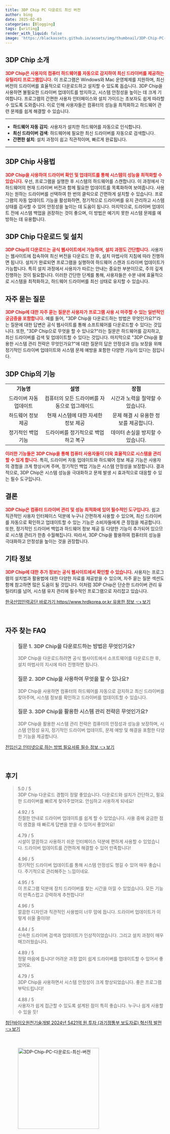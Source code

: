 ```yaml
---
title: 3DP Chip PC 다운로드 최신 버전
author: bing
date: 2025-02-03
categories: [Blogging]
tags: [writing]
render_with_liquid: false
image: 'https://blackassets.github.io/assets/img/thumbnail/3DP-Chip-PC-다운로드-최신-버전.webp'
---
```



<h2 id='3DP_Chip_소개'>3DP Chip 소개</h2>

<p><b><span style="color: #ee2323;">3DP Chip은 사용자의 컴퓨터 하드웨어를 자동으로 감지하여 최신 드라이버를 제공하는 유틸리티 프로그램입니다.</span></b> 이 프로그램은 Windows와 Mac 운영체제를 지원하며, 최신 버전의 드라이버를 효율적으로 다운로드하고 설치할 수 있도록 돕습니다. 3DP Chip을 사용하면 불필요한 드라이버 업데이트를 방지하고, 시스템 안정성을 높이는 데 크게 기여합니다. 프로그램의 간편한 사용자 인터페이스와 설치 가이드는 초보자도 쉽게 따라할 수 있도록 도와줍니다. 이로 인해 사용자들은 컴퓨터의 성능을 최적화하고 하드웨어 관련 문제를 쉽게 해결할 수 있습니다.</p>

<hr />

<ul>
    <li><b>하드웨어 자동 감지</b>: 사용자가 설치한 하드웨어를 자동으로 인식합니다.</li>
    <li><b>최신 드라이버 검색</b>: 하드웨어에 필요한 최신 드라이버를 자동으로 검색합니다.</li>
    <li><b>간편한 설치</b>: 설치 과정이 쉽고 직관적이며, 빠르게 완료됩니다.</li>
</ul>

<hr />

<h2 id='3DP_Chip_사용법'>3DP Chip 사용법</h2>

<p><b><span style="color: #ee2323;">3DP Chip을 사용하여 드라이버 확인 및 업데이트를 통해 시스템의 성능을 최적화할 수 있습니다.</span></b> 우선, 프로그램을 실행한 후 시스템의 하드웨어를 스캔합니다. 이 과정에서 각 하드웨어의 현재 드라이버 버전과 함께 필요한 업데이트를 목록화하여 보여줍니다. 사용자는 원하는 드라이버를 선택하여 한 번의 클릭으로 간편하게 설치할 수 있습니다. 프로그램의 자동 업데이트 기능을 활성화하면, 정기적으로 드라이버를 유지 관리하고 시스템 상태를 검사할 수 있어 안정성을 높이는 데 도움이 됩니다. 마지막으로, 드라이버 업데이트 전에 시스템 백업을 권장하는 것이 좋으며, 이 방법은 예기치 못한 시스템 문제를 예방하는 데 유용합니다.</p>

<h2 id='3DP_Chip_다운로드'>3DP Chip 다운로드 및 설치</h2>

<p><b><span style="color: #ee2323;">3DP Chip의 다운로드는 공식 웹사이트에서 가능하며, 설치 과정도 간단합니다.</span></b> 사용자는 웹사이트에 접속하여 최신 버전을 다운로드 한 후, 설치 마법사의 지침에 따라 진행하면 됩니다. 설치가 완료되면 프로그램을 실행하여 하드웨어 스캔과 드라이버 업데이트가 가능합니다. 특히 설치 과정에서 사용자가 따르는 안내는 중요한 부분이므로, 주의 깊게 진행하는 것이 필요합니다. 이러한 간단한 단계를 통해, 사용자들은 수분 내에 효율적으로 시스템을 최적화하고, 하드웨어 드라이버를 최신 상태로 유지할 수 있습니다.</p>

<h2 id='3DP_Chip_FAQ'>자주 묻는 질문</h2>

<p><b><span style="color: #ee2323;">3DP Chip에 대한 자주 묻는 질문은 사용자가 프로그램 사용 시 마주할 수 있는 일반적인 궁금증을 포함합니다.</span></b> 예를 들어, "3DP Chip을 다운로드하는 방법은 무엇인가요?"라는 질문에 대한 답변은 공식 웹사이트를 통해 소프트웨어를 다운로드할 수 있다는 것입니다. 또한, "3DP Chip으로 무엇을 할 수 있나요?"라는 질문은 하드웨어를 감지하고, 최신 드라이버를 검색 및 업데이트할 수 있다는 것입니다. 마지막으로 "3DP Chip을 활용한 시스템 관리 전략은 무엇인가요?"에 대한 질문의 답은 안정성과 성능 보장을 위해 정기적인 드라이버 업데이트와 시스템 문제 예방을 포함한 다양한 기능이 있다는 점입니다.</p>

<h2 id='3DP_Chip_기능'>3DP Chip의 기능</h2>

<table>
    <tr>
        <td style="text-align: center; height: 17px;"><b>기능명</b></td>
        <td style="text-align: center; height: 17px;"><b>설명</b></td>
        <td style="text-align: center; height: 17px;"><b>장점</b></td>
    </tr>
    <tr>
        <td style="text-align: center; height: 17px;">드라이버 자동 업데이트</td>
        <td style="text-align: center; height: 17px;">컴퓨터의 모든 드라이버를 자동으로 업그레이드</td>
        <td style="text-align: center; height: 17px;">시간과 노력을 절약할 수 있습니다.</td>
    </tr>
    <tr>
        <td style="text-align: center; height: 17px;">하드웨어 정보 제공</td>
        <td style="text-align: center; height: 17px;">현재 시스템에 대한 자세한 정보 제공</td>
        <td style="text-align: center; height: 17px;">문제 해결 시 유용한 정보를 제공합니다.</td>
    </tr>
    <tr>
        <td style="text-align: center; height: 17px;">정기적인 백업 기능</td>
        <td style="text-align: center; height: 17px;">드라이버를 정기적으로 백업하고 복구</td>
        <td style="text-align: center; height: 17px;">데이터 손실을 방지할 수 있습니다.</td>
    </tr>
</table>

<p><b><span style="color: #ee2323;">이러한 기능들은 3DP Chip을 통해 컴퓨터 사용자들이 더욱 효율적으로 시스템을 관리할 수 있게 합니다.</span></b> 특히, 드라이버 자동 업데이트와 하드웨어 정보 제공 기능은 사용자의 경험을 크게 향상시켜 주며, 정기적인 백업 기능은 시스템 안정성을 보장합니다. 결과적으로, 3DP Chip은 시스템 성능을 극대화하고 문제 발생 시 효과적으로 대응할 수 있는 필수 도구입니다.</p>

<h2 id='3DP_Chip_결론'>결론</h2>

<p><b><span style="color: #ee2323;">3DP Chip은 컴퓨터 드라이버 관리 및 성능 최적화에 있어 필수적인 도구입니다.</span></b> 쉽고 직관적인 사용자 인터페이스 덕분에 누구나 간편하게 사용할 수 있으며, 최신 드라이버를 자동으로 확인하고 업데이트할 수 있는 기능은 소비자들에게 큰 장점을 제공합니다. 또한, 정기적인 드라이버 백업과 하드웨어 정보 제공 등 다양한 기능이 추가되어 있으므로 시스템 관리가 한층 수월해집니다. 따라서, 3DP Chip을 활용하여 컴퓨터의 성능을 극대화하고 안정성을 높이는 것을 권장합니다.</p>

<h2 id='기타_정보'>기타 정보</h2>

<p><b><span style="color: #ee2323;">3DP Chip에 대한 추가 정보는 공식 웹사이트에서 확인할 수 있습니다.</span></b> 사용자는 프로그램의 설치법과 활용법에 대한 다양한 자료를 제공받을 수 있으며, 자주 묻는 질문 섹션도 함께 참고하면 많은 도움이 될 것입니다. 이처럼 3DP Chip은 단순한 드라이버 관리 유틸리티를 넘어, 시스템 유지 관리에 필수적인 프로그램으로 자리잡고 있습니다.</p>


<p><a class="click-button" title="한국산업인력공단 바로가기 https//www.hrdkorea.or.kr 유용한 정보" href="https://blackassets.github.io/posts/%ED%95%9C%EA%B5%AD%EC%82%B0%EC%97%85%EC%9D%B8%EB%A0%A5%EA%B3%B5%EB%8B%A8-%EB%B0%94%EB%A1%9C%EA%B0%80%EA%B8%B0-httpswww.hrdkorea.or.kr-%EC%9C%A0%EC%9A%A9%ED%95%9C-%EC%A0%95%EB%B3%B4/" rel="dofollow">한국산업인력공단 바로가기 https//www.hrdkorea.or.kr 유용한 정보 👈 보기</a></p><br>
<h2 id='자주_찾는_FAQ'>자주 찾는 FAQ</h2>
<div itemscope="" itemtype="https://schema.org/FAQPage"> 
<blockquote> 
<div itemscope="" itemprop="mainEntity" itemtype="https://schema.org/Question"> 
<h3 itemprop="name">질문 1. 3DP Chip을 다운로드하는 방법은 무엇인가요?</h3> 
<div itemscope="" itemprop="acceptedAnswer" itemtype="https://schema.org/Answer"> 
<span itemprop="text"> 
<p>3DP Chip을 다운로드하려면 공식 웹사이트에서 소프트웨어를 다운로드한 후, 설치 마법사의 지시에 따라 진행하면 됩니다.</p> 
</span> 
</div> 
</div> 
<div itemscope="" itemprop="mainEntity" itemtype="https://schema.org/Question"> 
<h3 itemprop="name">질문 2. 3DP Chip을 사용하여 무엇을 할 수 있나요?</h3> 
<div itemscope="" itemprop="acceptedAnswer" itemtype="https://schema.org/Answer"> 
<span itemprop="text"> 
<p>3DP Chip을 사용하면 컴퓨터의 하드웨어를 자동으로 감지하고 최신 드라이버를 찾아주며, 시스템 정보를 확인하고 드라이버를 업데이트할 수 있습니다.</p> 
</span> 
</div> 
</div> 
<div itemscope="" itemprop="mainEntity" itemtype="https://schema.org/Question"> 
<h3 itemprop="name">질문 3. 3DP Chip을 활용한 시스템 관리 전략은 무엇인가요?</h3> 
<div itemscope="" itemprop="acceptedAnswer" itemtype="https://schema.org/Answer"> 
<span itemprop="text"> 
<p>3DP Chip을 활용한 시스템 관리 전략은 컴퓨터의 안정성과 성능을 보장하며, 시스템 안정성 유지, 정기적인 드라이버 업데이트, 문제 예방 및 해결을 포함한 다양한 기능을 제공합니다.</p> 
</span> 
</div> 
</div> 
</blockquote> 
</div>
<p><a class="click-button" title="전입신고 인터넷으로 하는 방법 필요서류 필수 정보" href="https://blackassets.github.io/posts/%EC%A0%84%EC%9E%85%EC%8B%A0%EA%B3%A0-%EC%9D%B8%ED%84%B0%EB%84%B7%EC%9C%BC%EB%A1%9C-%ED%95%98%EB%8A%94-%EB%B0%A9%EB%B2%95-%ED%95%84%EC%9A%94%EC%84%9C%EB%A5%98-%ED%95%84%EC%88%98-%EC%A0%95%EB%B3%B4/" rel="dofollow">전입신고 인터넷으로 하는 방법 필요서류 필수 정보 👈 보기</a></p><br>
<h2 id='후기'>후기</h2>
<div itemscope itemtype="https://schema.org/Product">
  <blockquote>
  <div itemprop="review" itemscope itemtype="https://schema.org/Review">
      <div itemprop="reviewRating" itemscope itemtype="https://schema.org/Rating"> <span itemprop="ratingValue">5.0</span> / <span itemprop="bestRating">5</span> </div>
      <span itemprop="reviewBody">3DP Chip 다운로드 경험이 정말 좋았습니다. 다운로드와 설치가 간단하고, 필요한 드라이버를 빠르게 찾아주었어요. 안심하고 사용하게 되네요!</span>
  </div>
  <br>
  <div itemprop="review" itemscope itemtype="https://schema.org/Review">
      <div itemprop="reviewRating" itemscope itemtype="https://schema.org/Rating"> <span itemprop="ratingValue">4.92</span> / <span itemprop="bestRating">5</span> </div>
      <span itemprop="reviewBody">친절한 안내로 드라이버 업데이트를 쉽게 할 수 있었습니다. 사용 중에 궁금한 점이 생겼을 때 빠르게 답변을 받을 수 있어서 좋았어요!</span>
  </div>
  <br>
  <div itemprop="review" itemscope itemtype="https://schema.org/Review">
      <div itemprop="reviewRating" itemscope itemtype="https://schema.org/Rating"> <span itemprop="ratingValue">4.79</span> / <span itemprop="bestRating">5</span> </div>
      <span itemprop="reviewBody">시설이 깔끔하고 사용하기 쉬운 인터페이스 덕분에 편하게 사용할 수 있었습니다. 드라이버 업데이트를 간편하게 해결할 수 있어 만족합니다!</span>
  </div>
  <br>
  <div itemprop="review" itemscope itemtype="https://schema.org/Review">
      <div itemprop="reviewRating" itemscope itemtype="https://schema.org/Rating"> <span itemprop="ratingValue">4.96</span> / <span itemprop="bestRating">5</span> </div>
      <span itemprop="reviewBody">정기적인 드라이버 업데이트를 통해 시스템 안정성도 챙길 수 있어 매우 좋습니다. 주기적으로 관리해주는 느낌이네요.</span>
  </div>
  <br>
  <div itemprop="review" itemscope itemtype="https://schema.org/Review">
      <div itemprop="reviewRating" itemscope itemtype="https://schema.org/Rating"> <span itemprop="ratingValue">4.95</span> / <span itemprop="bestRating">5</span> </div>
      <span itemprop="reviewBody">이 프로그램 덕분에 장치 드라이버를 찾는 시간을 아낄 수 있었습니다. 모든 기능이 만족스럽고 강력하게 추천합니다!</span>
  </div>
  <br>
  <div itemprop="review" itemscope itemtype="https://schema.org/Review">
      <div itemprop="reviewRating" itemscope itemtype="https://schema.org/Rating"> <span itemprop="ratingValue">4.96</span> / <span itemprop="bestRating">5</span> </div>
      <span itemprop="reviewBody">깔끔한 디자인과 직관적인 사용법이 너무 맘에 듭니다. 드라이버 업데이트가 이렇게 쉬울 줄이야!</span>
  </div>
  <br>
  <div itemprop="review" itemscope itemtype="https://schema.org/Review">
      <div itemprop="reviewRating" itemscope itemtype="https://schema.org/Rating"> <span itemprop="ratingValue">4.84</span> / <span itemprop="bestRating">5</span> </div>
      <span itemprop="reviewBody">신속한 드라이버 검색과 업데이트가 인상적이었습니다. 그리고 설치 과정이 매우 매끄러웠습니다.</span>
  </div>
  <br>
  <div itemprop="review" itemscope itemtype="https://schema.org/Review">
      <div itemprop="reviewRating" itemscope itemtype="https://schema.org/Rating"> <span itemprop="ratingValue">4.89</span> / <span itemprop="bestRating">5</span> </div>
      <span itemprop="reviewBody">정말 마음에 듭니다! 어려운 과정 없이 쉽게 드라이버를 업데이트할 수 있어서 좋았어요.</span>
  </div>
  <br>
  <div itemprop="review" itemscope itemtype="https://schema.org/Review">
      <div itemprop="reviewRating" itemscope itemtype="https://schema.org/Rating"> <span itemprop="ratingValue">4.79</span> / <span itemprop="bestRating">5</span> </div>
      <span itemprop="reviewBody">3DP Chip을 사용하면서 시스템 안정성이 크게 향상되었습니다. 좋은 프로그램 부탁드립니다!</span>
  </div>
  <br>
  <div itemprop="review" itemscope itemtype="https://schema.org/Review">
      <div itemprop="reviewRating" itemscope itemtype="https://schema.org/Rating"> <span itemprop="ratingValue">4.88</span> / <span itemprop="bestRating">5</span> </div>
      <span itemprop="reviewBody">사용자가 쉽게 접근할 수 있도록 설계된 점이 특히 좋습니다. 누구나 쉽게 사용할 수 있을 듯!</span>
  </div>
  </blockquote>
</div>
<p><a class="click-button" title="첨단바이오원천기술개발 2024년 5421억 원 투자 (과기정통부 보도자료) 혁신적 발전" href="https://blackassets.github.io/posts/%EC%B2%A8%EB%8B%A8%EB%B0%94%EC%9D%B4%EC%98%A4%EC%9B%90%EC%B2%9C%EA%B8%B0%EC%88%A0%EA%B0%9C%EB%B0%9C-2024%EB%85%84-5421%EC%96%B5-%EC%9B%90-%ED%88%AC%EC%9E%90-(%EA%B3%BC%EA%B8%B0%EC%A0%95%ED%86%B5%EB%B6%80-%EB%B3%B4%EB%8F%84%EC%9E%90%EB%A3%8C)-%ED%98%81%EC%8B%A0%EC%A0%81-%EB%B0%9C%EC%A0%84/" rel="dofollow">첨단바이오원천기술개발 2024년 5421억 원 투자 (과기정통부 보도자료) 혁신적 발전 👈 보기</a></p><br>
<figure class="image"><img src="https://blackassets.github.io/assets/img/thumbnail/3DP-Chip-PC-다운로드-최신-버전.webp" alt="3DP-Chip-PC-다운로드-최신-버전" width="256" height="256"></figure>